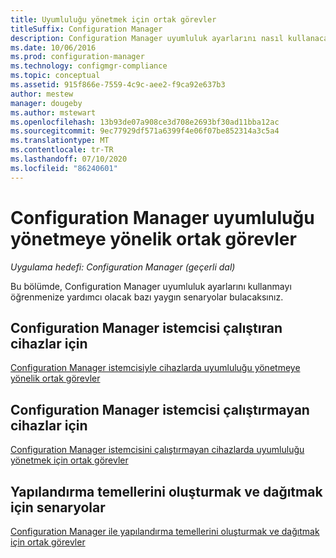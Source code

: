 ```yaml
---
title: Uyumluluğu yönetmek için ortak görevler
titleSuffix: Configuration Manager
description: Configuration Manager uyumluluk ayarlarını nasıl kullanacağınızı öğrenin.
ms.date: 10/06/2016
ms.prod: configuration-manager
ms.technology: configmgr-compliance
ms.topic: conceptual
ms.assetid: 915f866e-7559-4c9c-aee2-f9ca92e637b3
author: mestew
manager: dougeby
ms.author: mstewart
ms.openlocfilehash: 13b93de07a908ce3d708e2693bf30ad11bba12ac
ms.sourcegitcommit: 9ec77929df571a6399f4e06f07be852314a3c5a4
ms.translationtype: MT
ms.contentlocale: tr-TR
ms.lasthandoff: 07/10/2020
ms.locfileid: "86240601"
---
```

# <a name="common-tasks-for-managing-compliance-with-configuration-manager"></a>Configuration Manager uyumluluğu yönetmeye yönelik ortak görevler

*Uygulama hedefi: Configuration Manager (geçerli dal)*

Bu bölümde, Configuration Manager uyumluluk ayarlarını kullanmayı öğrenmenize yardımcı olacak bazı yaygın senaryolar bulacaksınız.  

## <a name="for-devices-that-run-the-configuration-manager-client"></a>Configuration Manager istemcisi çalıştıran cihazlar için  
 [Configuration Manager istemcisiyle cihazlarda uyumluluğu yönetmeye yönelik ortak görevler](../../compliance/plan-design/common-tasks-for-managing-compliance-on-devices-with-the-client.md)  

## <a name="for-devices-that-do-not-run-the-configuration-manager-client"></a>Configuration Manager istemcisi çalıştırmayan cihazlar için  
 [Configuration Manager istemcisini çalıştırmayan cihazlarda uyumluluğu yönetmek için ortak görevler](../../mdm/understand/what-happened-to-hybrid.md)  

## <a name="scenarios-for-creating-and-deploying-configuration-baselines"></a>Yapılandırma temellerini oluşturmak ve dağıtmak için senaryolar  
 [Configuration Manager ile yapılandırma temellerini oluşturmak ve dağıtmak için ortak görevler](../../compliance/plan-design/common-tasks-for-creating-and-deploying-configuration-baselines.md)  
